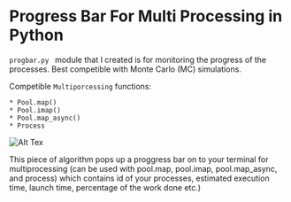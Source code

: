 # Progress Bar For Multi Processing in Python
```progbar.py ```
module that I created is for monitoring the progress of the processes. Best competible with Monte Carlo (MC) simulations. 





Competible ```Multiporcessing``` functions:
```
* Pool.map()
* Pool.imap()
* Pool.map_async()
* Process
```
![Alt Tex](https://github.com/ekremguldeste/prog-bar/blob/master/progressbar.png)


This piece of algorithm pops up a proggress bar on to your terminal for multiprocessing (can be used with pool.map, pool.imap, pool.map_async, and process) which contains id of your processes, estimated execution time, launch time, percentage of the work done etc.)
